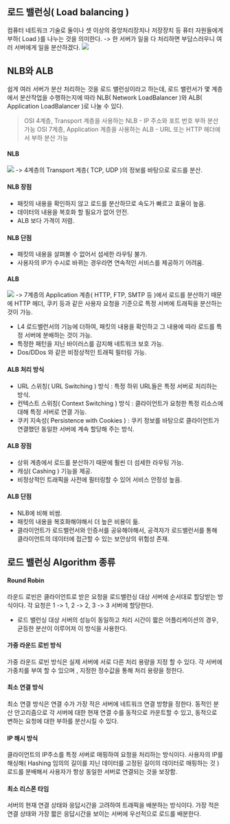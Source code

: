 ## 로드 밸런싱( Load balancing )
컴퓨터 네트워크 기술로 둘이나 셋 이상의 중앙처리장치나 저장장치 등 퓨터 자원들에게 부하( Load )를 나누는 것을 의미한다.
-> 한 서버가 일을 다 처리하면 부담스러우니 여러 서버에게 일을 분산하겠다.
![](https://velog.velcdn.com/images/dymnam/post/aadbae69-4bb9-4f86-a183-71cecc4b9f0e/image.png)

## NLB와 ALB
쉽게 여러 서버가 분산 처리하는 것을 로드 밸런싱이라고 하는데, 로드 밸런서가 몇 계층에서 분산작업을 수행하는지에 따라 NLB( Network LoadBalancer )와 ALB( Application LoadBalancer )로 나눌 수 있다.
> OSI 4계층, Transport 계층을 사용하는 NLB - IP 주소와 포트 번호 부하 분산 가능
> OSI 7계층, Application 계층을 사용하는 ALB - URL 또는 HTTP 헤더에서 부하 분산 가능

#### NLB
![](https://velog.velcdn.com/images/dymnam/post/297aa48a-c955-4447-b3bb-6967b2fc8127/image.png)
-> 4계층의 Transport 계층( TCP, UDP )의 정보를 바탕으로 로드를 분산.

#### NLB 장점
- 패킷의 내용을 확인하지 않고 로드를 분산하므로 속도가 빠르고 효율이 높음.
- 데이터의 내용을 복호화 할 필요가 없어 안전.
- ALB 보다 가격이 저렴.

#### NLB 단점
- 패킷의 내용을 살펴볼 수 없어서 섬세한 라우팅 불가.
- 사용자의 IP가 수시로 바뀌는 경우라면 연속적인 서비스를 제공하기 어려움.

#### ALB
![](https://velog.velcdn.com/images/dymnam/post/32f191a0-28a9-4faa-aa90-d41e2322f793/image.png)
-> 7계층의 Application 계층( HTTP, FTP, SMTP 등 )에서 로드를 분산하기 때문에 HTTP 헤더, 쿠키 등과 같은 사용자 요청을 기준으로 특정 서버에 트래픽을 분산하는 것이 가능.

- L4 로드밸런서의 기능에 더하여, 패킷의 내용을 확인하고 그 내용에 따라 로드를 특정 서버에 분배하는 것이 가능.
- 특정한 패턴을 지닌 바이러스를 감지해 네트워크 보호 가능.
- Dos/DDos 와 같은 비정상적인 트래픽 필터링 가능.

#### ALB 처리 방식
- URL 스위칭( URL Switching ) 방식 : 특정 하위 URL들은 특정 서버로 처리하는 방식.
- 컨텍스트 스위칭( Context Switching ) 방식 : 클라이언트가 요청한 특정 리소스에 대해 특정 서버로 연결 가능.
- 쿠키 지속성( Persistence with Cookies ) : 쿠키 정보를 바탕으로 클라이언트가 연결했던 동일한 서버에 계속 할당해 주는 방식.

#### ALB 장점
- 상위 계층에서 로드를 분산하기 때문에 훨씬 더 섬세한 라우팅 가능.
- 캐싱( Cashing ) 기능을 제공.
- 비정상적인 트래픽을 사전에 필터링할 수 있어 서비스 안정성 높음.

#### ALB 단점
- NLB에 비해 비쌈.
- 패킷의 내용을 복호화해야해서 더 높은 비용이 듦.
- 클라이언트가 로드밸런서와 인증서를 공유해야해서, 공격자가 로드밸런서를 통해 클라이언트의 데이터에 접근할 수 있는 보안상의 위험성 존재.

## 로드 밸런싱 Algorithm 종류
#### Round Robin
라운드 로빈은 클라이언트로 받은 요청을 로드밸런싱 대상 서버에 순서대로 할당받는 방식이다.
각 요청은 1 -> 1, 2 -> 2, 3 -> 3 서버에 할당한다.

- 로드 밸런싱 대상 서버의 성능이 동일하고 처리 시간이 짧은 어플리케이션의 경우, 균등한 분산이 이루어져 이 방식을 사용한다.

#### 가중 라운드 로빈 방식
가중 라운드 로빈 방식은 실제 서버에 서로 다른 처리 용량을 지정 할 수 있다.
각 서버에 가중치를 부여 할 수 있으며 , 지정한 정수값을 통해 처리 용량을 정한다.

#### 최소 연결 방식
최소 연결 방식은 연결 수가 가장 적은 서버에 네트워크 연결 방향을 정한다.
동적인 분산 안고리즘으로 각 서버에 대한 현재 연결 수를 동적으로 카운트할 수 있고, 동적으로 변하는 요청에 대한 부하를 분산시킬 수 있다.

#### IP 해시 방식
클라이언트의 IP주소를 특정 서버로 매핑하여 요청을 처리하는 방식이다.
사용자의 IP를 해싱해( Hashing 임의의 길이를 지닌 데이터를 고정된 길이의 데이터로 매핑하는 것 )로드를 분배해서 사용자가 항상 동일한 서버로 연결되는 것을 보장함.

#### 최소 리스폰 타임
서버의 현재 연결 상태와 응답시간을 고려하여 트래픽을 배분하는 방식이다.
가장 적은 연결 상태와 가장 짧은 응답시간을 보이는 서버에 우선적으로 로드를 배분한다.
